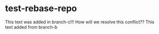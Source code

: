 # test-rebase-repo

This text was added in branch-c!!! How will we resolve this conflict??
This text added from branch-b
